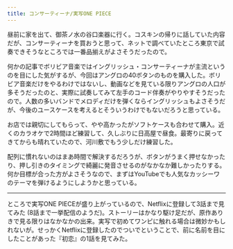 ```yaml
---
title: コンサーティーナ/実写ONE PIECE
---
```


昼前に家を出て、御茶ノ水の谷口楽器に行く。コスキンの帰りに話していた内容だが、コンサーティーナを買おうと思って、ネットで調べていたところ東京で試奏できそうなところでは一番品揃えがよさそうだったので。

何かの記事でボリビア音楽ではイングリッシュ・コンサーティーナが主流というのを目にした気がするが、今回はアングロの40ボタンのものを購入した。ボリビア音楽だけをやるわけではないし、動画などを見ている限りアングロの人口が多そうだったのと、実際に試奏してみて左手のコード伴奏がやりやすそうだったので。人数の多いバンドでメロディだけを弾くならイングリッシュもよさそうだが、今後のユースケースを考えるとそういうわけでもないだろうと思っている。

お店では親切にしてもらって、やや高かったがソフトケースも合わせて購入。近くのカラオケで2時間ほど練習して、久しぶりに日高屋で昼食。最寄りに戻ってきてからも晴れていたので、河川敷でもう少しだけ練習した。

配列に慣れないのはまあ時間で解決するだろうが、ボタンがうまく押せなかったり、押し引きのタイミングで綺麗に発音させるのがなかなか難しかったりする。何か目標が合った方がよさそうなので、まずはYouTubeでも人気なカッシーワのテーマを弾けるようにしようかと思っている。

---

ところで実写ONE PIECEが盛り上がっているので、Netflixに登録して3話まで見てみた (8話まで一挙配信のようだ)。ストーリーはかなり駆け足だが、原作ありきで見る限りはなかなかの出来。実写で初めてワンピに触れる場合は微妙かもしれないが。せっかくNetflixに登録したのでついでということで、前に名前を目にしたことがあった『初恋』の1話を見てみた。
